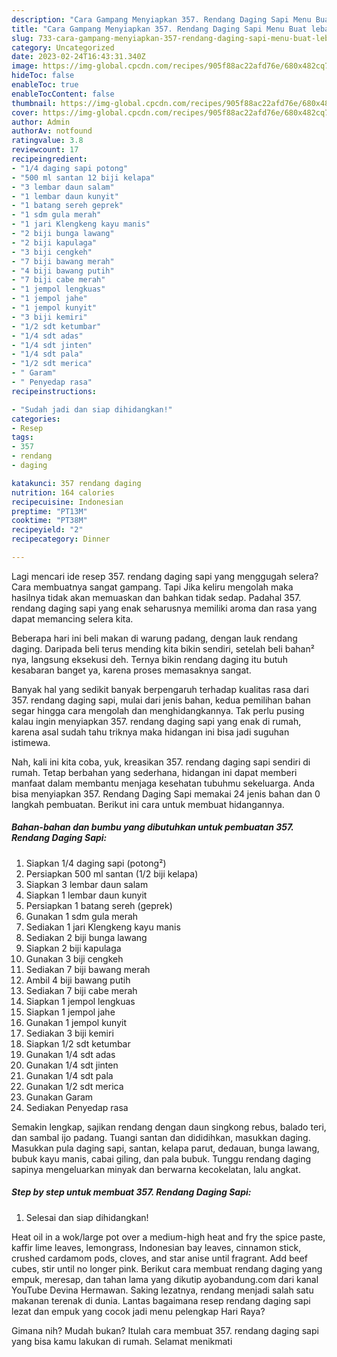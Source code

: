 ```yaml
---
description: "Cara Gampang Menyiapkan 357. Rendang Daging Sapi Menu Buat lebaran"
title: "Cara Gampang Menyiapkan 357. Rendang Daging Sapi Menu Buat lebaran"
slug: 733-cara-gampang-menyiapkan-357-rendang-daging-sapi-menu-buat-lebaran
category: Uncategorized
date: 2023-02-24T16:43:31.340Z
image: https://img-global.cpcdn.com/recipes/905f88ac22afd76e/680x482cq70/357-rendang-daging-sapi-foto-resep-utama.jpg
hideToc: false
enableToc: true
enableTocContent: false
thumbnail: https://img-global.cpcdn.com/recipes/905f88ac22afd76e/680x482cq70/357-rendang-daging-sapi-foto-resep-utama.jpg
cover: https://img-global.cpcdn.com/recipes/905f88ac22afd76e/680x482cq70/357-rendang-daging-sapi-foto-resep-utama.jpg
author: Admin
authorAv: notfound
ratingvalue: 3.8
reviewcount: 17
recipeingredient:
- "1/4 daging sapi potong"
- "500 ml santan 12 biji kelapa"
- "3 lembar daun salam"
- "1 lembar daun kunyit"
- "1 batang sereh geprek"
- "1 sdm gula merah"
- "1 jari Klengkeng kayu manis"
- "2 biji bunga lawang"
- "2 biji kapulaga"
- "3 biji cengkeh"
- "7 biji bawang merah"
- "4 biji bawang putih"
- "7 biji cabe merah"
- "1 jempol lengkuas"
- "1 jempol jahe"
- "1 jempol kunyit"
- "3 biji kemiri"
- "1/2 sdt ketumbar"
- "1/4 sdt adas"
- "1/4 sdt jinten"
- "1/4 sdt pala"
- "1/2 sdt merica"
- " Garam"
- " Penyedap rasa"
recipeinstructions:

- "Sudah jadi dan siap dihidangkan!"
categories:
- Resep
tags:
- 357
- rendang
- daging

katakunci: 357 rendang daging 
nutrition: 164 calories
recipecuisine: Indonesian
preptime: "PT13M"
cooktime: "PT38M"
recipeyield: "2"
recipecategory: Dinner

---
```



Lagi mencari ide resep 357. rendang daging sapi yang menggugah selera? Cara membuatnya sangat gampang. Tapi Jika keliru mengolah maka hasilnya tidak akan memuaskan dan bahkan tidak sedap. Padahal 357. rendang daging sapi yang enak seharusnya memiliki aroma dan rasa yang dapat memancing selera kita.


Beberapa hari ini beli makan di warung padang, dengan lauk rendang daging. Daripada beli terus mending kita bikin sendiri, setelah beli bahan² nya, langsung eksekusi deh. Ternya bikin rendang daging itu butuh kesabaran banget ya, karena proses memasaknya sangat.

Banyak hal yang sedikit banyak berpengaruh terhadap kualitas rasa dari 357. rendang daging sapi, mulai dari jenis bahan, kedua pemilihan bahan segar hingga cara mengolah dan menghidangkannya. Tak perlu pusing kalau ingin menyiapkan 357. rendang daging sapi yang enak di rumah, karena asal sudah tahu triknya maka hidangan ini bisa jadi suguhan istimewa.


Nah, kali ini kita coba, yuk, kreasikan 357. rendang daging sapi sendiri di rumah. Tetap berbahan yang sederhana, hidangan ini dapat memberi manfaat dalam membantu menjaga kesehatan tubuhmu sekeluarga. Anda bisa menyiapkan 357. Rendang Daging Sapi memakai 24 jenis bahan dan 0 langkah pembuatan. Berikut ini cara untuk membuat hidangannya.

<!--inarticleads1-->

##### Bahan-bahan dan bumbu yang dibutuhkan untuk pembuatan 357. Rendang Daging Sapi:

1. Siapkan 1/4 daging sapi (potong²)
1. Persiapkan 500 ml santan (1/2 biji kelapa)
1. Siapkan 3 lembar daun salam
1. Siapkan 1 lembar daun kunyit
1. Persiapkan 1 batang sereh (geprek)
1. Gunakan 1 sdm gula merah
1. Sediakan 1 jari Klengkeng kayu manis
1. Sediakan 2 biji bunga lawang
1. Siapkan 2 biji kapulaga
1. Gunakan 3 biji cengkeh
1. Sediakan 7 biji bawang merah
1. Ambil 4 biji bawang putih
1. Sediakan 7 biji cabe merah
1. Siapkan 1 jempol lengkuas
1. Siapkan 1 jempol jahe
1. Gunakan 1 jempol kunyit
1. Sediakan 3 biji kemiri
1. Siapkan 1/2 sdt ketumbar
1. Gunakan 1/4 sdt adas
1. Gunakan 1/4 sdt jinten
1. Gunakan 1/4 sdt pala
1. Gunakan 1/2 sdt merica
1. Gunakan  Garam
1. Sediakan  Penyedap rasa


Semakin lengkap, sajikan rendang dengan daun singkong rebus, balado teri, dan sambal ijo padang. Tuangi santan dan dididihkan, masukkan daging. Masukkan pula daging sapi, santan, kelapa parut, dedauan, bunga lawang, bubuk kayu manis, cabai giling, dan pala bubuk. Tunggu rendang daging sapinya mengeluarkan minyak dan berwarna kecokelatan, lalu angkat. 

<!--inarticleads2-->

##### Step by step untuk membuat 357. Rendang Daging Sapi:


1. Selesai dan siap dihidangkan!

Heat oil in a wok/large pot over a medium-high heat and fry the spice paste, kaffir lime leaves, lemongrass, Indonesian bay leaves, cinnamon stick, crushed cardamom pods, cloves, and star anise until fragrant. Add beef cubes, stir until no longer pink. Berikut cara membuat rendang daging yang empuk, meresap, dan tahan lama yang dikutip ayobandung.com dari kanal YouTube Devina Hermawan. Saking lezatnya, rendang menjadi salah satu makanan terenak di dunia. Lantas bagaimana resep rendang daging sapi lezat dan empuk yang cocok jadi menu pelengkap Hari Raya? 

Gimana nih? Mudah bukan? Itulah cara membuat 357. rendang daging sapi yang bisa kamu lakukan di rumah. Selamat menikmati
